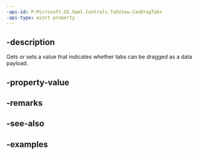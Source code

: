 ```yaml
---
-api-id: P:Microsoft.UI.Xaml.Controls.TabView.CanDragTabs
-api-type: winrt property
---
```


## -description

Gets or sets a value that indicates whether tabs can be dragged as a data payload. 

## -property-value

## -remarks

## -see-also

## -examples


